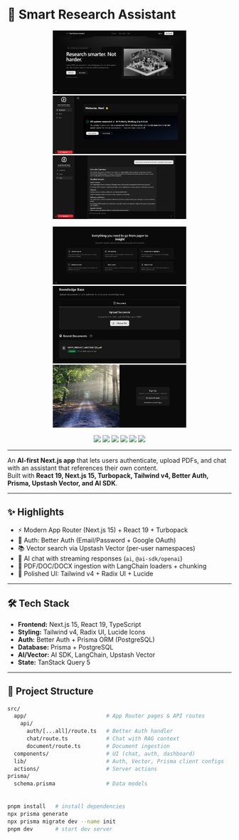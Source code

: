 # 🚀 Smart Research Assistant  

<p align="center">
  <img src="./public/screenshots/Landing1.png" alt="Landing Page" width="300"/>
  <img src="./public/screenshots/dashboard.png" alt="Dashboard" width="300"/>
  <img src="./public/screenshots/chat.png" alt="Chat" width="300"/>
</p>

<p align="center">
  <img src="./public/screenshots/feats.png" alt="Features" width="300"/>
  <img src="./public/screenshots/notes.png" alt="Notes" width="300"/>
  <img src="./public/screenshots/signup.png" alt="Signup" width="300"/>
</p>


<p align="center">
  <a href="https://nextjs.org"><img src="https://img.shields.io/badge/Next.js-15-black" /></a>
  <a href="https://react.dev"><img src="https://img.shields.io/badge/React-19-61dafb" /></a>
  <a href="https://prisma.io"><img src="https://img.shields.io/badge/Prisma-ORM-2D3748" /></a>
  <a href="https://upstash.com/vector"><img src="https://img.shields.io/badge/Upstash-Vector-00E9A3" /></a>
  <a href="https://tailwindcss.com"><img src="https://img.shields.io/badge/Tailwind-4-38B2AC" /></a>
  <a href="https://sdk.vercel.ai"><img src="https://img.shields.io/badge/AI%20SDK-OpenAI-000000" /></a>
</p>

---

An **AI-first Next.js app** that lets users authenticate, upload PDFs, and chat with an assistant that references their own content.  
Built with **React 19, Next.js 15, Turbopack, Tailwind v4, Better Auth, Prisma, Upstash Vector, and AI SDK**.  

---

## ✨ Highlights
- ⚡ Modern App Router (Next.js 15) + React 19 + Turbopack  
- 🔐 Auth: Better Auth (Email/Password + Google OAuth)  
- 📚 Vector search via Upstash Vector (per-user namespaces)  
- 🤖 AI chat with streaming responses (`ai`, `@ai-sdk/openai`)  
- 📂 PDF/DOC/DOCX ingestion with LangChain loaders + chunking  
- 🎨 Polished UI: Tailwind v4 + Radix UI + Lucide  

---

## 🛠 Tech Stack
- **Frontend:** Next.js 15, React 19, TypeScript  
- **Styling:** Tailwind v4, Radix UI, Lucide Icons  
- **Auth:** Better Auth + Prisma ORM (PostgreSQL)  
- **Database:** Prisma + PostgreSQL  
- **AI/Vector:** AI SDK, LangChain, Upstash Vector  
- **State:** TanStack Query 5  

---

## 📂 Project Structure
```bash
src/
  app/                         # App Router pages & API routes
    api/
      auth/[...all]/route.ts   # Better Auth handler
      chat/route.ts            # Chat with RAG context
      document/route.ts        # Document ingestion
  components/                  # UI (chat, auth, dashboard)
  lib/                         # Auth, Vector, Prisma client configs
  actions/                     # Server actions
prisma/
  schema.prisma                # Data models


pnpm install   # install dependencies
npx prisma generate
npx prisma migrate dev --name init
pnpm dev       # start dev server
